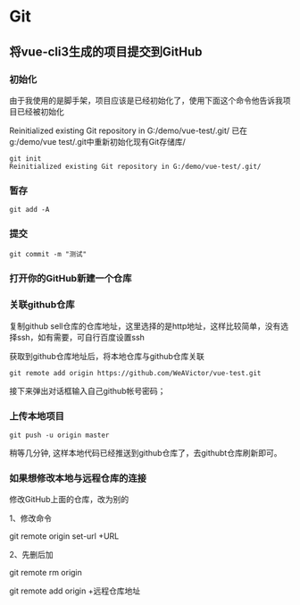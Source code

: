 # Git

## 将vue-cli3生成的项目提交到GitHub

### 初始化

由于我使用的是脚手架，项目应该是已经初始化了，使用下面这个命令他告诉我项目已经被初始化

Reinitialized existing Git repository in G:/demo/vue-test/.git/
已在g:/demo/vue test/.git中重新初始化现有Git存储库/

```shell
git init
Reinitialized existing Git repository in G:/demo/vue-test/.git/
```

### 暂存

```shell
git add -A
```

### 提交

```shell
git commit -m "测试"
```

### 打开你的GitHub新建一个仓库

### 关联github仓库

复制github sell仓库的仓库地址，这里选择的是http地址，这样比较简单，没有选择ssh，如有需要，可自行百度设置ssh

获取到github仓库地址后，将本地仓库与github仓库关联

```shell
git remote add origin https://github.com/WeAVictor/vue-test.git
```

接下来弹出对话框输入自己github帐号密码；

### 上传本地项目

```shell
git push -u origin master
```

稍等几分钟,
这样本地代码已经推送到github仓库了，去githubt仓库刷新即可。

### 如果想修改本地与远程仓库的连接

修改GitHub上面的仓库，改为别的

1、修改命令

git remote origin set-url +URL

2、先删后加

git remote rm origin

git remote add origin  +远程仓库地址